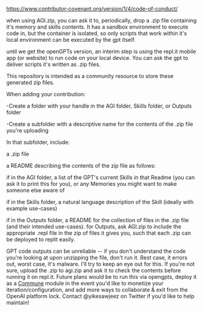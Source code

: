 https://www.contributor-covenant.org/version/1/4/code-of-conduct/

when using AGI.zip, you can ask it to, periodically, drop a .zip file containing it's memory and skills contents. It has a sandbox environment to execute code in, but the container is isolated, so only scripts that work within it's local environment can be executed by the gpt itself.

until we get the openGPTs version, an interim step is using the repl.it mobile app (or website) to run code on your local device. You can ask the gpt to deliver scripts it's written as .zip files.

This repository is intended as a community resource to store these generated zip files.


When adding your contribution:

-Create a folder with your handle in the AGI folder, Skills folder, or Outputs folder

-Create a subfolder with a descriptive name for the contents of the .zip file you're uploading

In that subfolder, include:

a .zip file

a README describing the contents of the zip file as follows:

if in the AGI folder, a list of the GPT's current Skills in that Readme (you can ask it to print this for you), or any Memories you might want to make someone else aware of

if in the Skills folder, a natural language description of the Skill (ideally with example use-cases)

if in the Outputs folder, a README for the collection of files in the .zip file (and their intended use-cases). for Outputs, ask AGI.zip to include the appropriate .repl file in the zip of files it gives you, such that each .zip can be deployed to replit easily.


GPT code outputs can be unreliable -- if you don't understand the code you're looking at upon unzipping the file, don't run it. Best case, it errors out, worst case, it's malware. I'll try to keep an eye out for this. If you're not sure, upload the .zip to agi.zip and ask it to check the contents before running it on repl.it.
Future plans would be to run this via opengpts, deploy it as a [Commune](https://github.com/commune-ai/commune) module in the event you'd like to monetize your iteration/configuration, and add more ways to collaborate & exit from the OpenAI platform lock.
Contact @yikesawjeez on Twitter if you'd like to help maintain!
